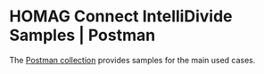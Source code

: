 # HOMAG Connect IntelliDivide Samples | Postman

The [Postman collection](HOMAG%20Connect%20intelliDivide.postman_collection.json) provides samples for the main used cases.


